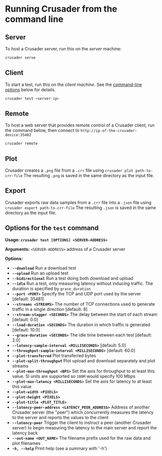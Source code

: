 # Running Crusader from the command line

## Server

To host a Crusader server, run this on the _server_ machine:

```sh
crusader serve
```

## Client

To start a test, run this on the _client machine_.
See the [command-line options](.options-for-the-test-command) below for details.

```sh
crusader test <server-ip>
```

## Remote

To host a web server that provides remote control of a Crusader client,
run the command below, then connect to
`http://ip-of-the-crusader-device:35482`

```sh
crusader remote
```

## Plot

Crusader creates a `.png` file from a `.crr` file using `crusader plot path-to-crr-file`
The resulting `.png` is saved in the same directory as the input file.

## Export

Crusader exports raw data samples from a `.crr` file
into a `.json` file using `crusader export path-to-crr-file`
The resulting `.json` is saved in the same directory as the input file.

## Options for the `test` command

**Usage: `crusader test [OPTIONS] <SERVER-ADDRESS>`**

**Arguments:** `<SERVER-ADDRESS>` address of a Crusader server

**Options:**

* **`--download`**
          Run a download test 
* **`--upload`**
          Run an upload test
* **`--bidirectional`**
          Run a test doing both download and upload
* **`--idle`**
          Run a test, only measuring latency without inducing traffic.
          The duration is specified by `grace_duration`
* **`--port <PORT>`**
          Specify the TCP and UDP port used by the server
          [default: 35481]
* **`--streams <STREAMS>`**
          The number of TCP connections used to generate
           traffic in a single direction
          [default: 8]
* **`--stream-stagger <SECONDS>`**
          The delay between the start of each stream
          [default: 0.0]
* **`--load-duration <SECONDS>`**
          The duration in which traffic is generated
          [default: 10.0]
* **`--grace-duration <SECONDS>`**
          The idle time between each test
          [default: 2.0]
* **`--latency-sample-interval <MILLISECONDS>`**
          [default: 5.0]
* **`--throughput-sample-interval <MILLISECONDS>`**
          [default: 60.0]
* **`--plot-transferred`**
          Plot transferred bytes
* **`--plot-split-throughput`**
          Plot upload and download separately and plot streams
* **`--plot-max-throughput <BPS>`**
          Set the axis for throughput to at least this value.
          SI units are supported so `100M` would specify 100 Mbps
* **`--plot-max-latency <MILLISECONDS>`**
          Set the axis for latency to at least this value
* **`--plot-width <PIXELS>`**
* **`--plot-height <PIXELS>`**
* **`--plot-title <PLOT_TITLE>`**
* **`--latency-peer-address <LATENCY_PEER_ADDRESS>`**
          Address of another Crusader server (the "peer") which
          concurrently measures the latency to the server and reports
          the values to the client
* **`--latency-peer`**
          Trigger the client to instruct a peer (another Crusader server)
          to begin measuring the latency to the main server 
          and report the latency back
* **`--out-name <OUT_NAME>`**
          The filename prefix used for the raw data and plot filenames
* **`-h, --help`**
          Print help (see a summary with '-h')
